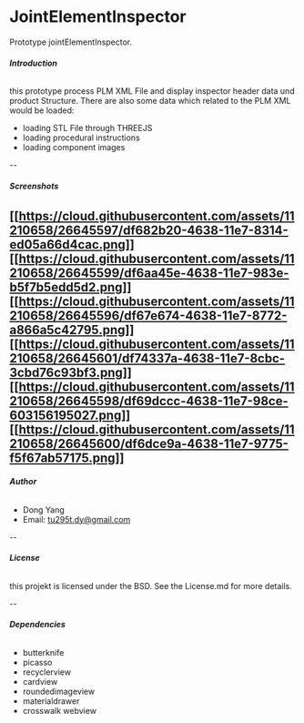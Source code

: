 # JointElementInspector

Prototype jointElementInspector.

###### **Introduction**
this prototype process PLM XML File and display inspector header data und product Structure.
There are also some data which related to the PLM XML would be loaded:

* loading STL File through THREEJS
* loading procedural instructions 
* loading component images 

-- 

###### **Screenshots**
[[https://cloud.githubusercontent.com/assets/11210658/26645597/df682b20-4638-11e7-8314-ed05a66d4cac.png]]
[[https://cloud.githubusercontent.com/assets/11210658/26645599/df6aa45e-4638-11e7-983e-b5f7b5edd5d2.png]]
[[https://cloud.githubusercontent.com/assets/11210658/26645596/df67e674-4638-11e7-8772-a866a5c42795.png]]
[[https://cloud.githubusercontent.com/assets/11210658/26645601/df74337a-4638-11e7-8cbc-3cbd76c93bf3.png]]
[[https://cloud.githubusercontent.com/assets/11210658/26645598/df69dccc-4638-11e7-98ce-603156195027.png]]
[[https://cloud.githubusercontent.com/assets/11210658/26645600/df6dce9a-4638-11e7-9775-f5f67ab57175.png]]
--

###### **Author**
* Dong Yang 
* Email: tu295t.dy@gmail.com

--

###### **License**
this projekt is licensed under the BSD. See the License.md for more details.

--

###### **Dependencies**
* butterknife
* picasso
* recyclerview
* cardview
* roundedimageview
* materialdrawer
* crosswalk webview

